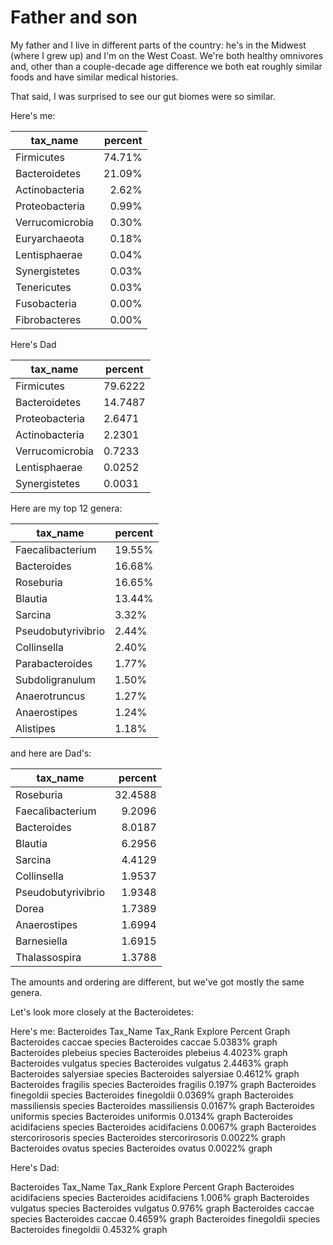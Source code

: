 # Father and son

My father and I live in different parts of the country: he's in the Midwest (where I grew up) and I'm on the West Coast. We're both healthy omnivores and, other than a couple-decade age difference we both eat roughly similar foods and have similar medical histories.

That said, I was surprised to see our gut biomes were so similar.

Here's me:

| **tax_name**        	| **percent** 	|
|-----------------	|--------:	|
| Firmicutes      	|  74.71% 	|
| Bacteroidetes   	|  21.09% 	|
| Actinobacteria  	|   2.62% 	|
| Proteobacteria  	|   0.99% 	|
| Verrucomicrobia 	|   0.30% 	|
| Euryarchaeota   	|   0.18% 	|
| Lentisphaerae   	|   0.04% 	|
| Synergistetes   	|   0.03% 	|
| Tenericutes     	|   0.03% 	|
| Fusobacteria    	|   0.00% 	|
| Fibrobacteres   	|   0.00% 	|

Here's Dad

| tax_name        | percent |
|-----------------|---------|
| Firmicutes      | 79.6222 |
| Bacteroidetes   | 14.7487 |
| Proteobacteria  |  2.6471 |
| Actinobacteria  |  2.2301 |
| Verrucomicrobia |  0.7233 |
| Lentisphaerae   |  0.0252 |
| Synergistetes   |  0.0031 |


Here are my top 12 genera:

| tax_name           | percent |
|--------------------|---------|
| Faecalibacterium   |  19.55% |
| Bacteroides        |  16.68% |
| Roseburia          |  16.65% |
| Blautia            |  13.44% |
| Sarcina            |   3.32% |
| Pseudobutyrivibrio |   2.44% |
| Collinsella        |   2.40% |
| Parabacteroides    |   1.77% |
| Subdoligranulum    |   1.50% |
| Anaerotruncus      |   1.27% |
| Anaerostipes       |   1.24% |
| Alistipes          |   1.18% |

and here are Dad's:

| tax_name           | percent |
|--------------------|--------:|
| Roseburia          | 32.4588 |
| Faecalibacterium   |  9.2096 |
| Bacteroides        |  8.0187 |
| Blautia            |  6.2956 |
| Sarcina            |  4.4129 |
| Collinsella        |  1.9537 |
| Pseudobutyrivibrio |  1.9348 |
| Dorea              |  1.7389 |
| Anaerostipes       |  1.6994 |
| Barnesiella        |  1.6915 |
| Thalassospira      |  1.3788 |

The amounts and ordering are different, but we've got mostly the same genera. 

Let's look more closely at the Bacteroidetes:


Here's me:
Bacteroides
Tax_Name
Tax_Rank
Explore
Percent
Graph
Bacteroides caccae
species
Bacteroides caccae
5.0383%
graph
Bacteroides plebeius
species
Bacteroides plebeius
4.4023%
graph
Bacteroides vulgatus
species
Bacteroides vulgatus
2.4463%
graph
Bacteroides salyersiae
species
Bacteroides salyersiae
0.4612%
graph
Bacteroides fragilis
species
Bacteroides fragilis
0.197%
graph
Bacteroides finegoldii
species
Bacteroides finegoldii
0.0369%
graph
Bacteroides massiliensis
species
Bacteroides massiliensis
0.0167%
graph
Bacteroides uniformis
species
Bacteroides uniformis
0.0134%
graph
Bacteroides acidifaciens
species
Bacteroides acidifaciens
0.0067%
graph
Bacteroides stercorirosoris
species
Bacteroides stercorirosoris
0.0022%
graph
Bacteroides ovatus
species
Bacteroides ovatus
0.0022%
graph
 
Here's Dad:

Bacteroides
Tax_Name
Tax_Rank
Explore
Percent
Graph
Bacteroides acidifaciens
species
Bacteroides acidifaciens
1.006%
graph
Bacteroides vulgatus
species
Bacteroides vulgatus
0.976%
graph
Bacteroides caccae
species
Bacteroides caccae
0.4659%
graph
Bacteroides finegoldii
species
Bacteroides finegoldii
0.4532%
graph
 

